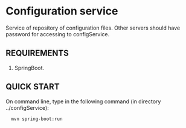 Configuration service
=====================

Service of repository of configuration files. Other servers should have password for accessing to configService.


REQUIREMENTS
------------

1. SpringBoot.


QUICK START
-----------

On command line, type in the following command (in directory ../configService):

      mvn spring-boot:run